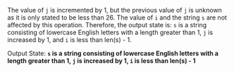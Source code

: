 The value of `j` is incremented by 1, but the previous value of `j` is unknown as it is only stated to be less than 26. The value of `i` and the string `s` are not affected by this operation. Therefore, the output state is: `s` is a string consisting of lowercase English letters with a length greater than 1, `j` is increased by 1, and `i` is less than len(s) - 1.

Output State: **`s` is a string consisting of lowercase English letters with a length greater than 1, `j` is increased by 1, `i` is less than len(s) - 1**